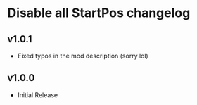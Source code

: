# Disable all StartPos changelog

## v1.0.1
- Fixed typos in the mod description <co>(sorry lol)</c>

## v1.0.0
- Initial Release